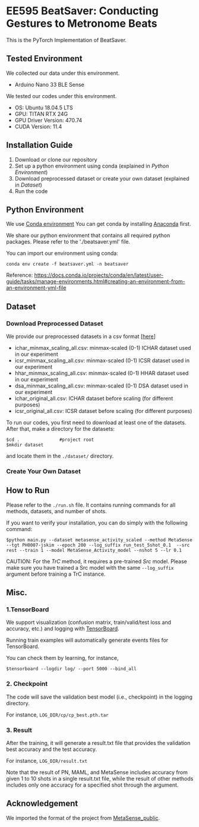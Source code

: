 # EE595 BeatSaver: Conducting Gestures to Metronome Beats
This is the PyTorch Implementation of BeatSaver. 

## Tested Environment
We collected our data under this environment. 
- Arduino Nano 33 BLE Sense

We tested our codes under this environment.
- OS: Ubuntu 18.04.5 LTS
- GPU: TITAN RTX 24G
- GPU Driver Version: 470.74
- CUDA Version: 11.4

## Installation Guide
1. Download or clone our repository
2. Set up a python environment using conda (explained in *Python Environment*)
3. Download preprocessed dataset or create your own dataset (explained in *Dataset*)
4. Run the code

## Python Environment
We use [Conda environment](https://docs.conda.io/)
You can get conda by installing [Anaconda](https://www.anaconda.com/) first.

We share our python environment that contains all required python packages. Please refer to the './beatsaver.yml' file.

You can import our environment using conda:

    conda env create -f beatsaver.yml -n beatsaver
   
Reference: https://docs.conda.io/projects/conda/en/latest/user-guide/tasks/manage-environments.html#creating-an-environment-from-an-environment-yml-file

## Dataset

### Download Preprocessed Dataset
We provide our preprocessed datasets in a csv format [[here](https://drive.google.com/drive/folders/1Fu6KItvxJ2z-gB8PKpuzB7N6gX8Wo0NB?usp=sharing)]
* ichar_minmax_scaling_all.csv: minmax-scaled (0-1) ICHAR dataset used in our experiment  
* icsr_minmax_scaling_all.csv: minmax-scaled (0-1) ICSR dataset used in our experiment
* hhar_minmax_scaling_all.csv: minmax-scaled (0-1) HHAR dataset used in our experiment
* dsa_minmax_scaling_all.csv: minmax-scaled (0-1) DSA dataset used in our experiment
* ichar_original_all.csv: ICHAR dataset before scaling (for different purposes)
* icsr_original_all.csv: ICSR dataset before scaling (for different purposes)

To run our codes, you first need to download at least one of the datasets. After that, make a directory for the datasets:

    $cd .               #project root
    $mkdir dataset
and locate them in the `./dataset/` directory.

### Create Your Own Dataset

## How to Run
Please refer to the `./run.sh` file. It contains running commands for all methods, datasets, and number of shots.

If you want to verify your installation, you can do simply with the following command:
    
    $python main.py --dataset metasense_activity_scaled --method MetaSense --tgt PH0007-jskim --epoch 200 --log_suffix run_test_5shot_0.1  --src rest --train 1 --model MetaSense_Activity_model --nshot 5 --lr 0.1 

CAUTION: For the *TrC* method, it requires a pre-trained *Src* model. Please make sure you have trained a Src model with the same `--log_suffix` argument before training a TrC instance. 

## Misc.
### 1.TensorBoard
We support visualization (confusion matrix, train/valid/test loss and accuracy, etc.) and logging with [TensorBoard](https://www.tensorflow.org/tensorboard).

Running train examples will automatically generate events files for TensorBoard. 

You can check them by learning,
for instance,

    $tensorboard --logdir log/ --port 5000 --bind_all

### 2. Checkpoint
The code will save the validation best model (i.e., checkpoint) in the logging directory.

For instance, `LOG_DIR/cp/cp_best.pth.tar`

### 3. Result
After the training, it will generate a result.txt file that provides the validation best accuracy and the test accuracy.
 
For instance, `LOG_DIR/result.txt`

Note that the result of PN, MAML, and MetaSense includes accuracy from given 1 to 10 shots in a single result.txt file, while the result of other methods includes only one accuracy for a specified shot through the argument.

## Acknowledgement
We imported the format of the project from [MetaSense_public](https://github.com/TaesikGong/MetaSense_public).

